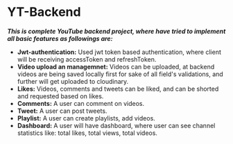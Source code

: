 # YT-Backend

___This is complete YouTube backend project, where have tried to implement all basic features as followings are:___
+ **Jwt-authentication:** Used jwt token based authentication, where client will be receiving accessToken and refreshToken.
+ **Video upload an managemnet:** Videos can be uploaded, at backend videos are being saved locally first for sake of all field's validations, and further will get uploaded to cloudinary.
+ **Likes:** Videos, comments and tweets can be liked, and can be shorted and requested based on likes.
+ **Comments:** A user can comment on videos.
+ **Tweet:** A user can post tweets.
+ **Playlist:** A user can create playlists, add videos.
+ **Dashboard:** A user will have dashboard, where user can see channel statistics like: total likes, total views, total videos.
